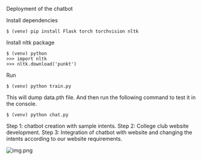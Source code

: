 
Deployment of the chatbot 

Install dependencies
```
$ (venv) pip install Flask torch torchvision nltk
```
Install nltk package
```
$ (venv) python
>>> import nltk
>>> nltk.download('punkt')
```
Run
```
$ (venv) python train.py
```
This will dump data.pth file. And then run
the following command to test it in the console.
```
$ (venv) python chat.py
```

Step 1: chatbot creation with sample intents.
Step 2: College club website development. 
Step 3: Integration of chatbot with website and changing the intents according to our website requirements.

![img.png](img.png)

